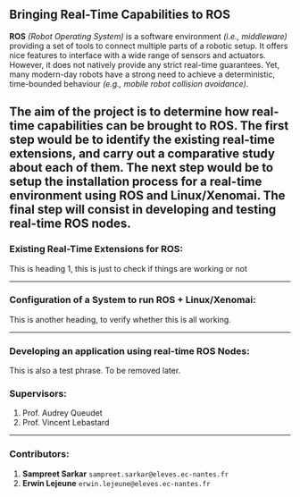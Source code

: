 ## Bringing Real-Time Capabilities to ROS

__ROS__ *(Robot Operating System)* is a software environment *(i.e., middleware)* providing a set of tools to connect multiple parts of a robotic setup. It offers nice features to interface with a wide range of sensors and actuators. However, it does not natively provide any strict real-time guarantees. Yet, many modern-day robots have a strong need to achieve a deterministic, time-bounded behaviour *(e.g., mobile robot collision avoidance)*.

The aim of the project is to determine  how real-time capabilities can be brought to ROS. The first step would be to identify the existing real-time extensions, and carry out a comparative study about each of them. The next step would be to setup the installation process for a real-time environment using ROS and Linux/Xenomai. The final step will consist in developing and testing real-time ROS nodes.
---

### Existing Real-Time Extensions for ROS:
This is heading 1, this is just to check if things are working or not

---

### Configuration of a System to run ROS + Linux/Xenomai:

This is another heading, to verify whether this is all working.

---

### Developing an application using real-time ROS Nodes:

This is also a test phrase. To be removed later.

### Supervisors:

1. Prof. Audrey Queudet
1. Prof. Vincent Lebastard

---

### Contributors:

1. **Sampreet Sarkar** `sampreet.sarkar@eleves.ec-nantes.fr`
1. **Erwin Lejeune** `erwin.lejeune@eleves.ec-nantes.fr`
